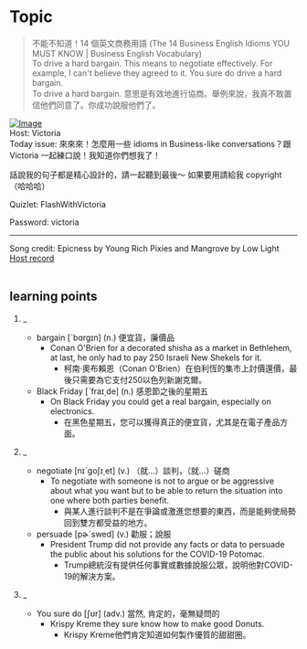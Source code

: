 # Topic

> 不能不知道！14 個英文商務用語 (The 14 Business English Idioms YOU MUST KNOW | Business English Vocabulary) <br>
> To drive a hard bargain. This means to negotiate effectively. For example, I can't believe they agreed to it. You sure do drive a hard bargain. <br>
> To drive a hard bargain. 意思是有效地進行協商。舉例來說，我真不敢置信他們同意了。你成功說服他們了。 <br>

[![Image](https://cdn.voicetube.com/assets/thumbnails/zXJvVu79uFk.jpg)](https://www.youtube.com/embed/zXJvVu79uFk?rel=0&showinfo=0&cc_load_policy=0&controls=1&autoplay=1&iv_load_policy=3&playsinline=1&wmode=transparent&start=280&end=292&enablejsapi=1&origin=https://tw.voicetube.com&widgetid=1)<br>
Host: Victoria
<br>Today issue: 來來來！怎麼用一些 idioms in Business-like conversations？跟 Victoria 一起練口說！我知道你們想我了！

話說我的句子都是精心設計的，請一起聽到最後～ 如果要用請給我 copyright（哈哈哈）



Quizlet: FlashWithVictoria

Password: victoria

---------

Song credit: Epicness by Young Rich Pixies and Mangrove by Low Light
<br>
[Host record](https://cdn.voicetube.com/tmp/everyday_records/victoria_vt_19881/4011.mp3)
<br><br>
## learning points
1. _
	* bargain [ˋbɑrgɪn] (n.) 便宜貨，廉價品
		- Conan O'Brien for a decorated shisha as a market in Bethlehem, at last, he only had to pay 250 Israeli New Shekels for it.
			+ 柯南·奧布賴恩（Conan O'Brien）在伯利恆的集市上討價還價，最後只需要為它支付250以色列新謝克爾。
	* Black Friday [ˋfraɪ͵de] (n.) 感恩節之後的星期五
		- On Black Friday you could get a real bargain, especially on electronics.
			+ 在黑色星期五，您可以獲得真正的便宜貨，尤其是在電子產品方面。

2. _
	* negotiate [nɪˋgoʃɪ͵et] (v.) （就…）談判，（就…）磋商
		- To negotiate with someone is not to argue or be aggressive about what you want but to be able to return the situation into one where both parties benefit.
			+ 與某人進行談判不是在爭論或激進您想要的東西，而是能夠使局勢回到雙方都受益的地方。
	* persuade [pɚˋswed] (v.) 勸服；說服
		- President Trump did not provide any facts or data to persuade the public about his solutions for the COVID-19 Potomac.
			+ Trump總統沒有提供任何事實或數據說服公眾，說明他對COVID-19的解決方案。

3. _
	* You sure do [ʃʊr] (adv.) 當然, 肯定的，毫無疑問的
		- Krispy Kreme they sure know how to make good Donuts.
			+ Krispy Kreme他們肯定知道如何製作優質的甜甜圈。
